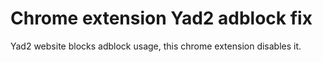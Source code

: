 # Chrome extension Yad2 adblock fix

Yad2 website blocks adblock usage, this chrome extension disables it.
